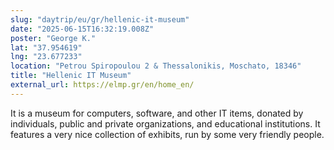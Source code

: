 ```yaml
---
slug: "daytrip/eu/gr/hellenic-it-museum"
date: "2025-06-15T16:32:19.008Z"
poster: "George K."
lat: "37.954619"
lng: "23.677233"
location: "Petrou Spiropoulou 2 & Thessalonikis, Moschato, 18346"
title: "Hellenic IT Museum"
external_url: https://elmp.gr/en/home_en/
---
```

It is a museum for computers, software, and other IT items, donated by individuals, public and private organizations, and educational institutions. It features a very nice collection of exhibits, run by some very friendly people.